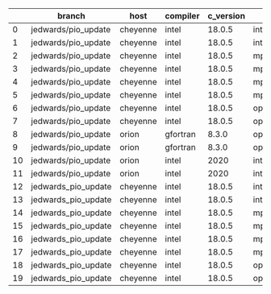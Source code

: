 |    | branch              | host     | compiler   | c_version   | mpi      | m_version   | o_g   | os    | build   | u_pass   | u_fail   | s_pass   | s_fail   | e_pass   | e_fail   | nuopc_pass   | nuopc_fail   | hash                                                                                                                                       | modified            |
|----|---------------------|----------|------------|-------------|----------|-------------|-------|-------|---------|----------|----------|----------|----------|----------|----------|--------------|--------------|--------------------------------------------------------------------------------------------------------------------------------------------|---------------------|
|  0 | jedwards/pio_update | cheyenne | intel      | 18.0.5      | intelmpi | 2018.4.274  | O     | Linux | Pass    | queued   | queued   | queued   | queued   | queued   | queued   | queued       | queued       | [artifacts](https://github.com/esmf-org/esmf-test-artifacts/tree/cheyenne/jedwards_pio_update/cheyenne/intel/18.0.5/O/intelmpi/2018.4.274) | 02/15/2022_09:06:44 |
|  1 | jedwards/pio_update | cheyenne | intel      | 18.0.5      | intelmpi | 2018.4.274  | g     | Linux | Pass    | 13657    | 0        | 49       | 0        | 80       | 0        | 50           | 0            | [artifacts](https://github.com/esmf-org/esmf-test-artifacts/tree/cheyenne/jedwards_pio_update/cheyenne/intel/18.0.5/g/intelmpi/2018.4.274) | 02/15/2022_09:06:44 |
|  2 | jedwards/pio_update | cheyenne | intel      | 18.0.5      | mpiuni   | none        | O     | Linux | Fail    | fail     | fail     | fail     | fail     | fail     | fail     | 0            | 50           | [artifacts](https://github.com/esmf-org/esmf-test-artifacts/tree/cheyenne/jedwards_pio_update/cheyenne/intel/18.0.5/O/mpiuni/none)         | 02/15/2022_09:06:44 |
|  3 | jedwards/pio_update | cheyenne | intel      | 18.0.5      | mpiuni   | none        | g     | Linux | Fail    | fail     | fail     | fail     | fail     | fail     | fail     | 0            | 50           | [artifacts](https://github.com/esmf-org/esmf-test-artifacts/tree/cheyenne/jedwards_pio_update/cheyenne/intel/18.0.5/g/mpiuni/none)         | 02/15/2022_09:06:44 |
|  4 | jedwards/pio_update | cheyenne | intel      | 18.0.5      | mpt      | 2.19        | O     | Linux | Pass    | queued   | queued   | queued   | queued   | queued   | queued   | queued       | queued       | [artifacts](https://github.com/esmf-org/esmf-test-artifacts/tree/cheyenne/jedwards_pio_update/cheyenne/intel/18.0.5/O/mpt/2.19)            | 02/15/2022_09:06:44 |
|  5 | jedwards/pio_update | cheyenne | intel      | 18.0.5      | mpt      | 2.19        | g     | Linux | Pass    | 13657    | 0        | 49       | 0        | 80       | 0        | 0            | 50           | [artifacts](https://github.com/esmf-org/esmf-test-artifacts/tree/cheyenne/jedwards_pio_update/cheyenne/intel/18.0.5/g/mpt/2.19)            | 02/15/2022_09:06:44 |
|  6 | jedwards/pio_update | cheyenne | intel      | 18.0.5      | openmpi  | 3.1.4       | O     | Linux | Pass    | queued   | queued   | queued   | queued   | queued   | queued   | queued       | queued       | [artifacts](https://github.com/esmf-org/esmf-test-artifacts/tree/cheyenne/jedwards_pio_update/cheyenne/intel/18.0.5/O/openmpi/3.1.4)       | 02/15/2022_09:06:44 |
|  7 | jedwards/pio_update | cheyenne | intel      | 18.0.5      | openmpi  | 3.1.4       | g     | Linux | Pass    | 13657    | 0        | 49       | 0        | 80       | 0        | 50           | 0            | [artifacts](https://github.com/esmf-org/esmf-test-artifacts/tree/cheyenne/jedwards_pio_update/cheyenne/intel/18.0.5/g/openmpi/3.1.4)       | 02/15/2022_09:06:44 |
|  8 | jedwards/pio_update | orion    | gfortran   | 8.3.0       | openmpi  | 4.0.2       | O     | Linux | Pass    | 9033     | 0        | 49       | 0        | 80       | 0        | 50           | 0            | [artifacts](https://github.com/esmf-org/esmf-test-artifacts/tree/orion/jedwards_pio_update/orion/gfortran/8.3.0/O/openmpi/4.0.2)           | 02/15/2022_08:25:58 |
|  9 | jedwards/pio_update | orion    | gfortran   | 8.3.0       | openmpi  | 4.0.2       | g     | Linux | Pass    | 13657    | 0        | 49       | 0        | 80       | 0        | 50           | 0            | [artifacts](https://github.com/esmf-org/esmf-test-artifacts/tree/orion/jedwards_pio_update/orion/gfortran/8.3.0/g/openmpi/4.0.2)           | 02/15/2022_08:25:58 |
| 10 | jedwards/pio_update | orion    | intel      | 2020        | intelmpi | 2020.2      | O     | Linux | Pass    | 9031     | 2        | 49       | 0        | 80       | 0        | 50           | 0            | [artifacts](https://github.com/esmf-org/esmf-test-artifacts/tree/orion/jedwards_pio_update/orion/intel/2020/O/intelmpi/2020.2)             | 02/15/2022_08:25:58 |
| 11 | jedwards/pio_update | orion    | intel      | 2020        | intelmpi | 2020.2      | g     | Linux | Pass    | fail     | fail     | fail     | fail     | fail     | fail     | 0            | 0            | [artifacts](https://github.com/esmf-org/esmf-test-artifacts/tree/orion/jedwards_pio_update/orion/intel/2020/g/intelmpi/2020.2)             | 02/15/2022_08:25:58 |
| 12 | jedwards_pio_update | cheyenne | intel      | 18.0.5      | intelmpi | 2018.4.274  | O     | Linux | Pass    | queued   | queued   | queued   | queued   | queued   | queued   | queued       | queued       | [artifacts](https://github.com/esmf-org/esmf-test-artifacts/tree/cheyenne/jedwards_pio_update/cheyenne/intel/18.0.5/O/intelmpi/2018.4.274) | 02/15/2022_09:31:34 |
| 13 | jedwards_pio_update | cheyenne | intel      | 18.0.5      | intelmpi | 2018.4.274  | g     | Linux | Pass    | 13657    | 0        | 49       | 0        | 80       | 0        | 50           | 0            | [artifacts](https://github.com/esmf-org/esmf-test-artifacts/tree/cheyenne/jedwards_pio_update/cheyenne/intel/18.0.5/g/intelmpi/2018.4.274) | 02/15/2022_09:31:34 |
| 14 | jedwards_pio_update | cheyenne | intel      | 18.0.5      | mpiuni   | none        | O     | Linux | Fail    | fail     | fail     | fail     | fail     | fail     | fail     | 0            | 50           | [artifacts](https://github.com/esmf-org/esmf-test-artifacts/tree/cheyenne/jedwards_pio_update/cheyenne/intel/18.0.5/O/mpiuni/none)         | 02/15/2022_09:31:34 |
| 15 | jedwards_pio_update | cheyenne | intel      | 18.0.5      | mpiuni   | none        | g     | Linux | Fail    | fail     | fail     | fail     | fail     | fail     | fail     | 0            | 50           | [artifacts](https://github.com/esmf-org/esmf-test-artifacts/tree/cheyenne/jedwards_pio_update/cheyenne/intel/18.0.5/g/mpiuni/none)         | 02/15/2022_09:31:34 |
| 16 | jedwards_pio_update | cheyenne | intel      | 18.0.5      | mpt      | 2.19        | O     | Linux | Pass    | queued   | queued   | queued   | queued   | queued   | queued   | queued       | queued       | [artifacts](https://github.com/esmf-org/esmf-test-artifacts/tree/cheyenne/jedwards_pio_update/cheyenne/intel/18.0.5/O/mpt/2.19)            | 02/15/2022_09:31:34 |
| 17 | jedwards_pio_update | cheyenne | intel      | 18.0.5      | mpt      | 2.19        | g     | Linux | Pass    | 13657    | 0        | 49       | 0        | 80       | 0        | 0            | 50           | [artifacts](https://github.com/esmf-org/esmf-test-artifacts/tree/cheyenne/jedwards_pio_update/cheyenne/intel/18.0.5/g/mpt/2.19)            | 02/15/2022_09:31:34 |
| 18 | jedwards_pio_update | cheyenne | intel      | 18.0.5      | openmpi  | 3.1.4       | O     | Linux | Pass    | queued   | queued   | queued   | queued   | queued   | queued   | queued       | queued       | [artifacts](https://github.com/esmf-org/esmf-test-artifacts/tree/cheyenne/jedwards_pio_update/cheyenne/intel/18.0.5/O/openmpi/3.1.4)       | 02/15/2022_09:31:34 |
| 19 | jedwards_pio_update | cheyenne | intel      | 18.0.5      | openmpi  | 3.1.4       | g     | Linux | Pass    | 13657    | 0        | 49       | 0        | 80       | 0        | 50           | 0            | [artifacts](https://github.com/esmf-org/esmf-test-artifacts/tree/cheyenne/jedwards_pio_update/cheyenne/intel/18.0.5/g/openmpi/3.1.4)       | 02/15/2022_09:31:34 |